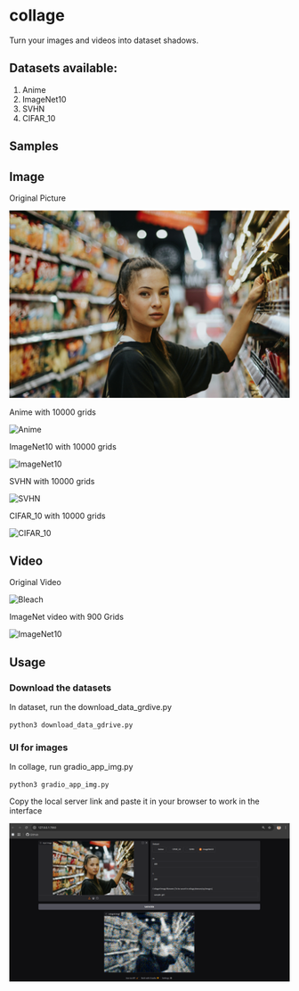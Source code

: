 # collage

Turn your images and videos into dataset shadows.

## Datasets available:

1. Anime
2. ImageNet10
3. SVHN
4. CIFAR_10

## Samples

## Image

Original Picture

![Sample image](sample/sample_pic.jpg)

Anime with 10000 grids

![Anime](sample/images/girl_anime.png)

ImageNet10 with 10000 grids

![ImageNet10](sample/images/girl_imnet.png)

SVHN with 10000 grids

![SVHN](sample/images/girl_svhn.png)

CIFAR_10 with 10000 grids

![CIFAR_10](sample/images/girl_cifar.png)

## Video

Original Video

![Bleach](sample/videos/video_bleach.gif)

ImageNet video with 900 Grids

![ImageNet10](sample/videos/bleach_imnet10.gif)

## Usage

### Download the datasets

In dataset, run the download_data_grdive.py

`python3 download_data_gdrive.py`

### UI for images

In collage, run gradio_app_img.py

`python3 gradio_app_img.py`

Copy the local server link and paste it in your browser to work in the interface

![Image_UI](sample/UI/image.png)

